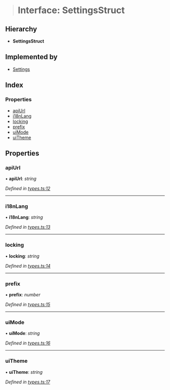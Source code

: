 > # Interface: SettingsStruct

## Hierarchy

* **SettingsStruct**

## Implemented by

* [Settings](../classes/_settings_.settings.md)

## Index

### Properties

* [apiUrl](_types_.settingsstruct.md#apiurl)
* [i18nLang](_types_.settingsstruct.md#i18nlang)
* [locking](_types_.settingsstruct.md#locking)
* [prefix](_types_.settingsstruct.md#prefix)
* [uiMode](_types_.settingsstruct.md#uimode)
* [uiTheme](_types_.settingsstruct.md#uitheme)

## Properties

###  apiUrl

• **apiUrl**: *string*

*Defined in [types.ts:12](https://github.com/polkadot-js/ui/blob/e760f2a/packages/ui-settings/src/types.ts#L12)*

___

###  i18nLang

• **i18nLang**: *string*

*Defined in [types.ts:13](https://github.com/polkadot-js/ui/blob/e760f2a/packages/ui-settings/src/types.ts#L13)*

___

###  locking

• **locking**: *string*

*Defined in [types.ts:14](https://github.com/polkadot-js/ui/blob/e760f2a/packages/ui-settings/src/types.ts#L14)*

___

###  prefix

• **prefix**: *number*

*Defined in [types.ts:15](https://github.com/polkadot-js/ui/blob/e760f2a/packages/ui-settings/src/types.ts#L15)*

___

###  uiMode

• **uiMode**: *string*

*Defined in [types.ts:16](https://github.com/polkadot-js/ui/blob/e760f2a/packages/ui-settings/src/types.ts#L16)*

___

###  uiTheme

• **uiTheme**: *string*

*Defined in [types.ts:17](https://github.com/polkadot-js/ui/blob/e760f2a/packages/ui-settings/src/types.ts#L17)*